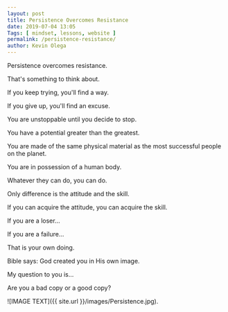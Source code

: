 ```yaml
--- 
layout: post 
title: Persistence Overcomes Resistance
date: 2019-07-04 13:05
Tags: [ mindset, lessons, website ]
permalink: /persistence-resistance/ 
author: Kevin Olega 
--- 
```

Persistence overcomes resistance.

That's something to think about.

If you keep trying, you'll find a way.

If you give up, you'll find an excuse.

You are unstoppable until you decide to stop.

You have a potential greater than the greatest.

You are made of the same physical material as the most successful people on the planet.

You are in possession of a human body.

Whatever they can do, you can do.

Only difference is the attitude and the skill.

If you can acquire the attitude, you can acquire the skill.

If you are a loser...

If you are a failure...

That is your own doing.

Bible says: God created you in His own image.

My question to you is...

Are you a bad copy or a good copy?

![IMAGE TEXT]({{ site.url }}/images/Persistence.jpg).
